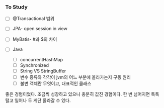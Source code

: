 ### To Study
- [ ] @Transactional 범위
- [ ] JPA- open session in view

- [ ] MyBatis- #과 $의 차이

- [ ] Java
  - [ ] concurrentHashMap
  - [ ] Synchronized 
  - [ ] String VS StringBuffer
  - [ ] 변수 종류와 각각이 jvm의 어느 부분에 올라가는지 구동 원리
  - [ ] 불변 객체란 무엇이고, 대표적인 클래스

좋은 경험이었다. 조금씩 성장하고 있으니 충분히 값진 경험이다.
한 번 넘어지면 툭툭 털고 일어나 두 계단 올라갈 수 있다.
